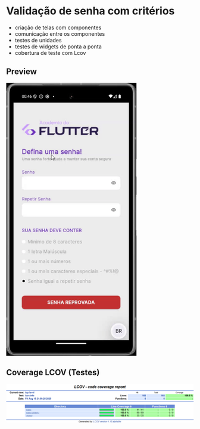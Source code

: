 # Validação de senha com critérios

- criação de telas com componentes
- comunicação entre os componentes
- testes de unidades
- testes de widgets de ponta a ponta
- cobertura de teste com Lcov

## Preview

<img src="https://github.com/beatriz-dadalto/academiaDoFlutter-RodrigoRahman/blob/main/implementation-hub/password_validation/demo-video-validation.gif" width="350px" alt="demo-image"/>



## Coverage LCOV (Testes)
<img src="https://github.com/beatriz-dadalto/academiaDoFlutter-RodrigoRahman/blob/main/implementation-hub/password_validation/demo-test-coverage-lcov.png" alt="demo-image"/>
